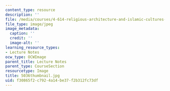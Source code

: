 ```yaml
---
content_type: resource
description: ''
file: /media/courses/4-614-religious-architecture-and-islamic-cultures-fall-2002/f30865f2c7924a14be37f2b312fc73df_5036thumbnail.jpg
file_type: image/jpeg
image_metadata:
  caption: ''
  credit: ''
  image-alt: ''
learning_resource_types:
- Lecture Notes
ocw_type: OCWImage
parent_title: Lecture Notes
parent_type: CourseSection
resourcetype: Image
title: 5036thumbnail.jpg
uid: f30865f2-c792-4a14-be37-f2b312fc73df
---
```

